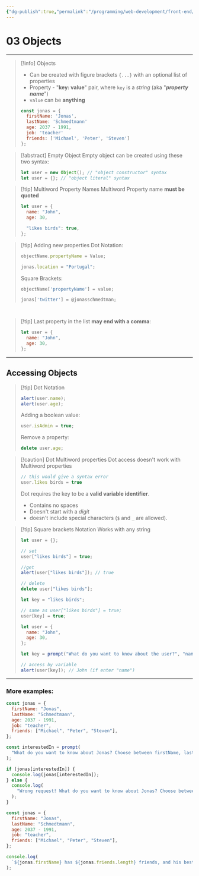 ```yaml
---
{"dg-publish":true,"permalink":"/programming/web-development/front-end/javascript-vanilla/fundamentals-2/03-objects/","tags":["programming","webdevelopment","frontend","JavaScript"],"created":"2024-11-09T11:30:42.607+08:00"}
---
```



# 03 Objects

---

> [!info] Objects
>
> - Can be created with figure brackets `{...}` with an optional list of properties
> - Property - "**key: value**" pair, where `key` is a _string_ (aka "**_property name_**")
> - `value` can be **anything**
>
> ```javascript
> const jonas = {
> 	firstName: 'Jonas',
> 	lastName: 'Schmedtmann'
> 	age: 2037 - 1991,
> 	job: 'teacher'
> 	friends: ['Michael', 'Peter', 'Steven']
> };
> ```

> [!abstract] Empty Object
> Empty object can be created using these two syntax:
>
> ```javascript
> let user = new Object(); // "object constructor" syntax
> let user = {}; // "object literal" syntax
> ```

> [!tip] Multiword Property Names
> Multiword Property name **must be quoted**
>
> ```javascript
> let user = {
>   name: "John",
>   age: 30,
>
>   "likes birds": true,
> };
> ```

> [!tip] Adding new properties
> Dot Notation:
>
> ```javascript
> objectName.propertyName = Value;
>
> jonas.location = "Portugal";
> ```
>
> Square Brackets:
>
> ```javascript
> objectName['propertyName'] = value;
>
> jonas['twitter'] = @jonasschmedtman;
> ```

```

```

```

```

> [!tip] Last property in the list **may end with a comma**:
>
> ```javascript
> let user = {
>   name: "John",
>   age: 30,
> };
> ```

---

## Accessing Objects

> [!tip] Dot Notation
>
> ```javascript
> alert(user.name);
> alert(user.age);
> ```
>
> Adding a boolean value:
>
> ```javascript
> user.isAdmin = true;
> ```
>
> Remove a property:
>
> ```javascript
> delete user.age;
> ```

> [!caution] Dot Multiword properties
> Dot access doesn't work with Multiword properties
>
> ```javascript
> // this would give a syntax error
> user.likes birds = true
> ```
>
> Dot requires the key to be a **valid variable identifier**.
>
> - Contains no spaces
> - Doesn't start with a _digit_
> - doesn't include special characters (`$` and `_` are allowed).

> [!tip] Square brackets Notation
> Works with any string
>
> ```javascript
> let user = {};
>
> // set
> user["likes birds"] = true;
>
> //get
> alert(user["likes birds"]); // true
>
> // delete
> delete user["likes birds"];
> ```
>
> ```javascript
> let key = "likes birds";
>
> // same as user["likes birds"] = true;
> user[key] = true;
> ```
>
> ```javascript
> let user = {
>   name: "John",
>   age: 30,
> };
>
> let key = prompt("What do you want to know about the user?", "name");
>
> // access by variable
> alert(user[key]); // John (if enter "name")
> ```

---

### More examples:

```javascript
const jonas = {
  firstName: "Jonas",
  lastName: "Schmedtmann",
  age: 2037 - 1991,
  job: "teacher",
  friends: ["Michael", "Peter", "Steven"],
};

const interestedIn = prompt(
  "What do you want to know about Jonas? Choose between firstName, lastName, age, job, and friends"
);

if (jonas[interestedIn]) {
  console.log(jonas[interestedIn]);
} else {
  console.log(
    "Wrong request! What do you want to know about Jonas? Choose between firstName, lastName, age, job, and friends"
  );
}
```

```javascript
const jonas = {
  firstName: "Jonas",
  lastName: "Schmedtmann",
  age: 2037 - 1991,
  job: "teacher",
  friends: ["Michael", "Peter", "Steven"],
};

console.log(
  `${jonas.firstName} has ${jonas.friends.length} friends, and his best friend is called ${jonas.friends[0]}`
);
```
